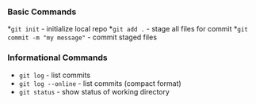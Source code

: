 ### Basic Commands
*`git init` - initialize local repo
*`git add .` - stage all files for commit
*`git commit -m "my message"` - commit staged files


### Informational Commands
* `git log` - list commits
* `git log --online` - list commits (compact format)
* `git status` - show status of working directory
